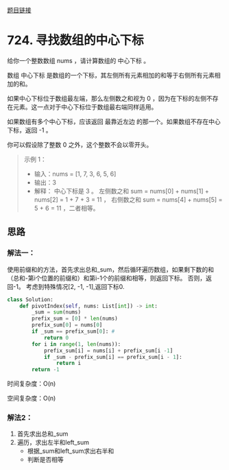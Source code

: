 [题目链接](https://leetcode-cn.com/problems/find-pivot-index/)
# 724. 寻找数组的中心下标
给你一个整数数组 nums ，请计算数组的 中心下标 。

数组 中心下标 是数组的一个下标，其左侧所有元素相加的和等于右侧所有元素相加的和。

如果中心下标位于数组最左端，那么左侧数之和视为 0 ，因为在下标的左侧不存在元素。这一点对于中心下标位于数组最右端同样适用。

如果数组有多个中心下标，应该返回 最靠近左边 的那一个。如果数组不存在中心下标，返回 -1 。



你可以假设除了整数 0 之外，这个整数不会以零开头。
>示例 1：
>* 输入：nums = [1, 7, 3, 6, 5, 6]
>* 输出：3
>* 解释： 中心下标是 3 。
>左侧数之和 sum = nums[0] + nums[1] + nums[2] = 1 + 7 + 3 = 11 ，
>右侧数之和 sum = nums[4] + nums[5] = 5 + 6 = 11 ，二者相等。

## 思路
### 解法一：
使用前缀和的方法，首先求出总和_sum，然后循环遍历数组，如果剩下数的和（总和-第i个位置的前缀和）和第i-1个的前缀和相等，则返回下标。
否则，返回-1。
考虑到特殊情况[2, -1, -1],返回下标0.
```python
class Solution:
    def pivotIndex(self, nums: List[int]) -> int:
        _sum = sum(nums)
        prefix_sum = [0] * len(nums)
        prefix_sum[0] = nums[0]
        if _sum == prefix_sum[0]: #
            return 0
        for i in range(1, len(nums)):
            prefix_sum[i] = nums[i] + prefix_sum[i -1]
            if _sum - prefix_sum[i] == prefix_sum[i - 1]:
                return i
        return -1
```
时间复杂度：O(n)

空间复杂度：O(n)
### 解法2：
1. 首先求出总和_sum
2. 遍历，求出左半和left_sum
    * 根据_sum和left_sum求出右半和
    * 判断是否相等
```python

```